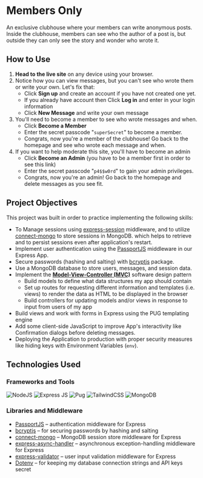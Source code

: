 # Members Only

An exclusive clubhouse where your members can write anonymous posts. Inside the clubhouse, members can see who the author of a post is, but outside they can only see the story and wonder who wrote it.

## How to Use

1. **Head to the live site** on any device using your browser.
2. Notice how you can view messages, but you can't see who wrote them or write your own. Let's fix that:
   - Click **Sign up** and create an account if you have not created one yet.
   - If you already have account then Click **Log in** and enter in your login information
   - Click **New Message** and write your own message
3. You'll need to become a member to see who wrote messages and when.
   - Click **Become a Member**
   - Enter the secret passcode "`superSecret`" to become a member.
   - Congrats, now you're a member of the clubhouse! Go back to the homepage and see who wrote each message and when.
4. If you want to help moderate this site, you'll have to become an admin
   - Click **Become an Admin** (you have to be a member first in order to see this link)
   - Enter the secret passcode "`p4$$w0rd`" to gain your admin privileges.
   - Congrats, now you're an admin! Go back to the homepage and delete messages as you see fit.


## Project Objectives

This project was built in order to practice implementing the following skills:

- To Manage sessions using [express-session](https://www.npmjs.com/package/express-session) middleware, and to utilize [connect-mongo](https://www.npmjs.com/package/connect-mongo) to store sessions in  MongoDB. which helps to retrieve and to persist sessions even after application's restart.
- Implement user authentication using the [PassportJS](https://www.passportjs.org/) middleware in our Express App.
- Secure passwords (hashing and salting) with [bcryptjs](https://www.npmjs.com/package/bcryptjs) package.
- Use a MongoDB database to store users, messages, and session data.
- Implement the [**Model-View-Controller (MVC)**](https://developer.mozilla.org/en-US/docs/Glossary/MVC) software design pattern
  - Build models to define what data structures my app should contain
  - Set up routes for requesting different information and templates (i.e. views) to render the data as HTML to be displayed in the browser
  - Build controllers for updating models and/or views in response to input from users of my app
- Build views and work with forms in Express using the PUG templating engine
- Add some client-side JavaScript to improve App's interactivity like Confirmation dialogs before deleting messages.
- Deploying the Application to production with proper security measures like hiding keys with Environment Variables (`env`).

## Technologies Used

### Frameworks and Tools
![NodeJS](https://img.shields.io/badge/node.js-6DA55F?style=for-the-badge&logo=node.js&logoColor=white) 
![Express JS](https://img.shields.io/badge/Express-000000.svg?style=for-the-badge&logo=Express&logoColor=white)
![Pug](https://img.shields.io/badge/Pug-FFF?style=for-the-badge&logo=pug&logoColor=A86454)
![TailwindCSS](https://img.shields.io/badge/tailwindcss-%2338B2AC.svg?style=for-the-badge&logo=tailwind-css&logoColor=white)
![MongoDB](https://img.shields.io/badge/MongoDB-%234ea94b.svg?style=for-the-badge&logo=mongodb&logoColor=white)  

### Libraries and Middleware
- [PassportJS](https://www.passportjs.org/) – authentication middleware for Express
- [bcryptjs](https://www.npmjs.com/package/bcryptjs) – for securing passwords by hashing and salting
- [connect-mongo](https://www.npmjs.com/package/connect-mongo) – MongoDB session store middleware for Express
- [express-async-handler](https://www.npmjs.com/package/express-async-handler) – asynchronous exception-handling middleware for Express
- [express-validator](https://www.npmjs.com/package/express-validator) – user input validation middleware for Express
- [Dotenv](https://www.npmjs.com/package/dotenv) – for keeping my database connection strings and API keys secret
